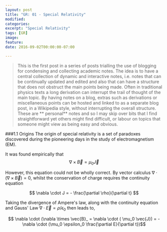 ```yaml
---
layout: post
title: "GR: 01 - Special Relativity"
modified:
categories:
excerpt: "Special Relativity"
tags: [GR]
image:
feature:
date: 2016-09-02T00:00:00-07:00

---
```


>This is the first post in a series of posts trialling the use of blogging for condensing and collecting academic notes. The idea is to have a central collection of dynamic and interactive notes, i.e. notes that can be continually updated and edited and also that can have a structure that does not obstruct the main points being made. Often in traditional physics texts a long derivation can interrupt the trail of thought of the main topic. By having notes on a blog, extras such as derivations or miscellaneous points can be hosted and linked to as a separate blog post, in a Wikipedia style, without interrupting the overall structure. These are ** personal** notes and so I may skip over bits that I find straightforward yet others might find difficult, or labour on topics that someone might view as being easy and obvious.

###1.1 Origins
The origin of special relativity is a set of paradoxes discovered during the pioneering days in the study of electromagnetism (EM).

It was found empirically that
$$ \nabla \times \vec{B} = \mu_0 \vec{J}$$

However, this equation could not be wholly correct. By vector calculus $\nabla \cdot(\nabla \times \vec{B})=0$, whilst the conservation of charge requires the continuity equation

$$ \nabla \cdot J = - \frac{\partial \rho}{\partial t} $$

Taking the divergence of Ampere's law, along with the continuity equation and Gauss' Law $\nabla \cdot \vec{E} = \rho/\epsilon_0$ then leads to,

$$ \nabla \cdot (\nabla \times \vec{B}_ = \nabla \cdot ( \mu_0 \vec{J}) = - \nabla \cdot (\mu_0 \epsilon_0 \frac{\partial E}{\partial t})$$
